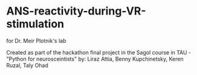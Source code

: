 # ANS-reactivity-during-VR-stimulation
for Dr. Meir Plotnik's lab

Created as part of the hackathon final project in the Sagol course in TAU - "Python for neurosceintists"
by:
Liraz Attia,
Benny Kupchinetsky,
Keren Ruzal,
Taly Ohad
